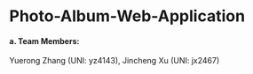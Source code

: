 # Photo-Album-Web-Application

#### a. Team Members:

Yuerong Zhang (UNI: yz4143),
Jincheng Xu (UNI: jx2467)


